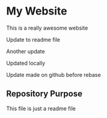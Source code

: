 # My Website

This is a really awesome website

Update to readme file

Another update


Updated locally

Update made on github before rebase

## Repository Purpose
This file is just a readme file

